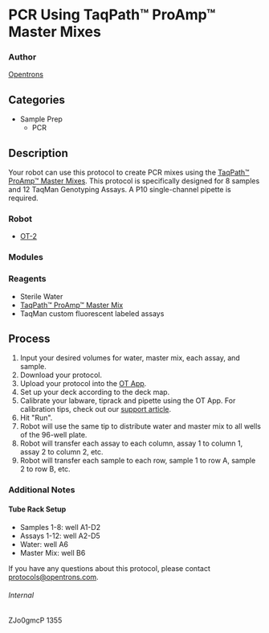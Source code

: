 # PCR Using TaqPath™ ProAmp™ Master Mixes

### Author
[Opentrons](http://www.opentrons.com/)

## Categories
* Sample Prep
    * PCR

## Description
Your robot can use this protocol to create PCR mixes using the [TaqPath™ ProAmp™ Master Mixes](https://www.thermofisher.com/order/catalog/product/A30865). This protocol is specifically designed for 8 samples and 12 TaqMan Genotyping Assays. A P10 single-channel pipette is required.

### Robot
* [OT-2](https://opentrons.com/ot-2)

### Modules

### Reagents
* Sterile Water
* [TaqPath™ ProAmp™ Master Mix](https://www.thermofisher.com/order/catalog/product/A30865)
* TaqMan custom fluorescent labeled assays

## Process
1. Input your desired volumes for water, master mix, each assay, and sample.
2. Download your protocol.
3. Upload your protocol into the [OT App](https://opentrons.com/ot-app).
4. Set up your deck according to the deck map.
5. Calibrate your labware, tiprack and pipette using the OT App. For calibration tips, check out our [support article](https://support.opentrons.com/ot-2/getting-started-software-setup/deck-calibration).
6. Hit "Run".
7. Robot will use the same tip to distribute water and master mix to all wells of the 96-well plate.
8. Robot will transfer each assay to each column, assay 1 to column 1, assay 2 to column 2, etc.
9. Robot will transfer each sample to each row, sample 1 to row A, sample 2 to row B, etc.

### Additional Notes
#### Tube Rack Setup
* Samples 1-8: well A1-D2
* Assays 1-12: well A2-D5
* Water: well A6
* Master Mix: well B6

If you have any questions about this protocol, please contact protocols@opentrons.com.

###### Internal
ZJo0gmcP
1355
